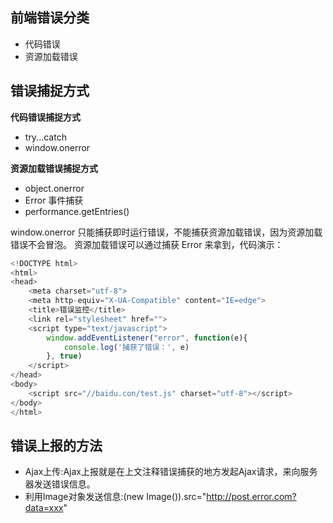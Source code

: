 <!--
 * @Author: Vimalakirti
 * @Date: 2020-07-08 23:06:40
 * @LastEditTime: 2020-07-08 23:16:17
 * @Description: 
 * @FilePath: \vuepress-blog\docs\blog\Other-Library\错误监控.md
--> 
## 前端错误分类
- 代码错误
- 资源加载错误

## 错误捕捉方式
**代码错误捕捉方式**

- try...catch
- window.onerror

**资源加载错误捕捉方式**

- object.onerror
- Error 事件捕获
- performance.getEntries()

window.onerror 只能捕获即时运行错误，不能捕获资源加载错误，因为资源加载错误不会冒泡。
资源加载错误可以通过捕获 Error 来拿到，代码演示：
```js
<!DOCTYPE html>
<html>
<head>
	<meta charset="utf-8">
	<meta http-equiv="X-UA-Compatible" content="IE=edge">
	<title>错误监控</title>
	<link rel="stylesheet" href="">
	<script type="text/javascript">
		window.addEventListener("error", function(e){
			console.log('捕获了错误：', e)
		}, true)
	</script>
</head>
<body>
	<script src="//baidu.con/test.js" charset="utf-8"></script>
</body>
</html>
```

## 错误上报的方法
- Ajax上传:Ajax上报就是在上文注释错误捕获的地方发起Ajax请求，来向服务器发送错误信息。
- 利用Image对象发送信息:(new Image()).src="http://post.error.com?data=xxx"
